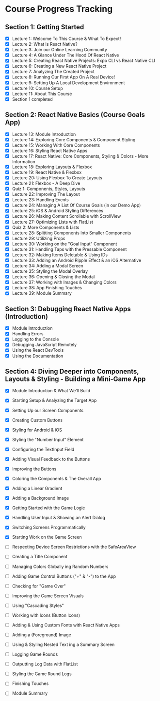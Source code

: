 # Course Progress Tracking

## Section 1: Getting Started
- [x] Lecture 1: Welcome To This Course & What To Expect!
- [x] Lecture 2: What Is React Native?
- [x] Lecture 3: Join our Online Learning Community
- [x] Lecture 4: A Glance Under The Hood Of React Native
- [x] Lecture 5: Creating React Native Projects: Expo CLI vs React Native CLI
- [x] Lecture 6: Creating a New React Native Project
- [x] Lecture 7: Analyzing The Created Project
- [x] Lecture 8: Running Our First App On A Real Device!
- [x] Lecture 9: Setting Up A Local Development Environment
- [x] Lecture 10: Course Setup
- [x] Lecture 11: About This Course
- [x] Section 1 completed

## Section 2: React Native Basics (Course Goals App)
- [x] Lecture 13: Module Introduction
- [x] Lecture 14: Exploring Core Components & Component Styling
- [x] Lecture 15: Working With Core Components
- [x] Lecture 16: Styling React Native Apps
- [x] Lecture 17: React Native: Core Components, Styling & Colors - More Information
- [x] Lecture 18: Exploring Layouts & Flexbox
- [x] Lecture 19: React Native & Flexbox
- [x] Lecture 20: Using Flexbox To Create Layouts
- [x] Lecture 21: Flexbox - A Deep Dive
- [x] Quiz 1: Components, Styles, Layouts
- [x] Lecture 22: Improving The Layout
- [x] Lecture 23: Handling Events
- [x] Lecture 24: Managing A List Of Course Goals (in our Demo App)
- [x] Lecture 25: iOS & Android Styling Differences
- [x] Lecture 26: Making Content Scrollable with ScrollView
- [x] Lecture 27: Optimizing Lists with FlatList
- [x] Quiz 2: More Components & Lists
- [x] Lecture 28: Splitting Components Into Smaller Components
- [x] Lecture 29: Utilizing Props
- [x] Lecture 30: Working on the "Goal Input" Component
- [x] Lecture 31: Handling Taps with the Pressable Component
- [x] Lecture 32: Making Items Deletable & Using IDs
- [x] Lecture 33: Adding an Android Ripple Effect & an iOS Alternative
- [x] Lecture 34: Adding a Modal Screen
- [x] Lecture 35: Styling the Modal Overlay
- [x] Lecture 36: Opening & Closing the Modal
- [x] Lecture 37: Working with Images & Changing Colors
- [x] Lecture 38: App Finishing Touches
- [x] Lecture 39: Module Summary

## Section 3: Debugging React Native Apps (Introduction)
- [x] Module Introduction
- [x] Handling Errors
- [x] Logging to the Console
- [x] Debugging JavaScript Remotely
- [x] Using the React DevTools
- [x] Using the Documentation

## Section 4: Diving Deeper into Components, Layouts & Styling - Building a Mini-Game App
- [x] Module Introduction & What We'll Build
- [x] Starting Setup & Analyzing the Target App
- [x] Setting Up our Screen Components
- [x] Creating Custom Buttons
- [x] Styling for Android & iOS
- [x] Styling the "Number Input" Element
- [x] Configuring the TextInput Field
- [x] Adding Visual Feedback to the Buttons
- [x] Improving the Buttons
- [x] Coloring the Components & The Overall App
- [x] Adding a Linear Gradient
- [x] Adding a Background Image
- [x] Getting Started with the Game Logic
- [x] Handling User Input & Showing an Alert Dialog
- [x] Switching Screens Programmatically
- [x] Starting Work on the Game Screen
- [ ] Respecting Device Screen Restrictions with the SafeAreaView
- [ ] Creating a Title Component
- [ ] Managing Colors Globally
ing Random Numbers
- [ ] Adding Game Control Buttons ("+" & "-") to the App
- [ ] Checking for "Game Over"
- [ ] Improving the Game Screen Visuals
- [ ] Using "Cascading Styles"
- [ ] Working with Icons (Button Icons)
- [ ] Adding & Using Custom Fonts with React Native Apps
- [ ] Adding a (Foreground) Image
- [ ] Using & Styling Nested Text
ing a Summary Screen
- [ ] Logging Game Rounds
- [ ] Outputting Log Data with FlatList
- [ ] Styling the Game Round Logs
- [ ] Finishing Touches
- [ ] Module Summary

